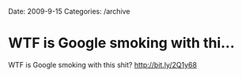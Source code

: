Date: 2009-9-15
Categories: /archive

# WTF is Google smoking with thi...

WTF is Google smoking with this shit? <a href="http://bit.ly/2Q1y68" rel="nofollow">http://bit.ly/2Q1y68</a>
